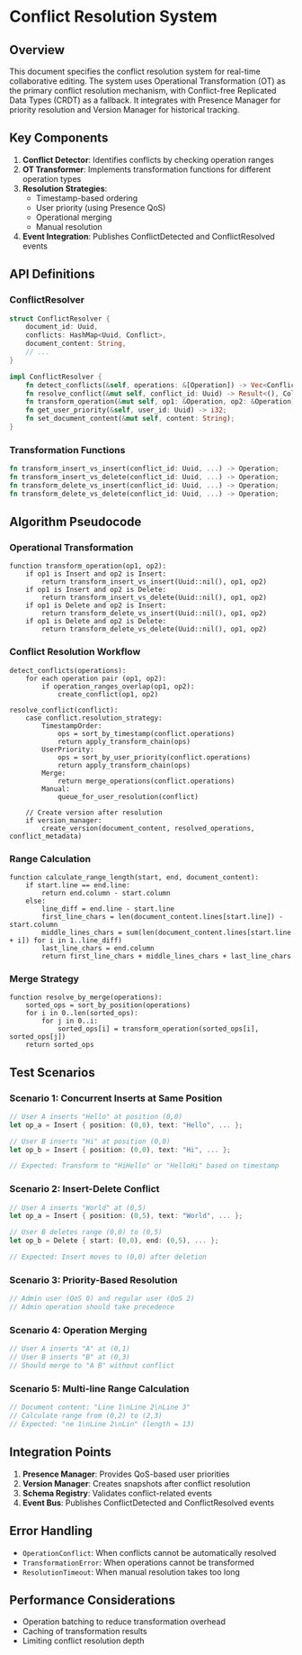 # Conflict Resolution System

## Overview
This document specifies the conflict resolution system for real-time collaborative editing. The system uses Operational Transformation (OT) as the primary conflict resolution mechanism, with Conflict-free Replicated Data Types (CRDT) as a fallback. It integrates with Presence Manager for priority resolution and Version Manager for historical tracking.

## Key Components
1. **Conflict Detector**: Identifies conflicts by checking operation ranges
2. **OT Transformer**: Implements transformation functions for different operation types
3. **Resolution Strategies**:
   - Timestamp-based ordering
   - User priority (using Presence QoS)
   - Operational merging
   - Manual resolution
4. **Event Integration**: Publishes ConflictDetected and ConflictResolved events

## API Definitions

### ConflictResolver
```rust
struct ConflictResolver {
    document_id: Uuid,
    conflicts: HashMap<Uuid, Conflict>,
    document_content: String,
    // ...
}

impl ConflictResolver {
    fn detect_conflicts(&self, operations: &[Operation]) -> Vec<Conflict>;
    fn resolve_conflict(&mut self, conflict_id: Uuid) -> Result<(), CollaborationError>;
    fn transform_operation(&mut self, op1: &Operation, op2: &Operation) -> Result<Operation, CollaborationError>;
    fn get_user_priority(&self, user_id: Uuid) -> i32;
    fn set_document_content(&mut self, content: String);
}
```

### Transformation Functions
```rust
fn transform_insert_vs_insert(conflict_id: Uuid, ...) -> Operation;
fn transform_insert_vs_delete(conflict_id: Uuid, ...) -> Operation;
fn transform_delete_vs_insert(conflict_id: Uuid, ...) -> Operation;
fn transform_delete_vs_delete(conflict_id: Uuid, ...) -> Operation;
```

## Algorithm Pseudocode

### Operational Transformation
```
function transform_operation(op1, op2):
    if op1 is Insert and op2 is Insert:
        return transform_insert_vs_insert(Uuid::nil(), op1, op2)
    if op1 is Insert and op2 is Delete:
        return transform_insert_vs_delete(Uuid::nil(), op1, op2)
    if op1 is Delete and op2 is Insert:
        return transform_delete_vs_insert(Uuid::nil(), op1, op2)
    if op1 is Delete and op2 is Delete:
        return transform_delete_vs_delete(Uuid::nil(), op1, op2)
```

### Conflict Resolution Workflow
```
detect_conflicts(operations):
    for each operation pair (op1, op2):
        if operation_ranges_overlap(op1, op2):
            create_conflict(op1, op2)

resolve_conflict(conflict):
    case conflict.resolution_strategy:
        TimestampOrder:
            ops = sort_by_timestamp(conflict.operations)
            return apply_transform_chain(ops)
        UserPriority:
            ops = sort_by_user_priority(conflict.operations)
            return apply_transform_chain(ops)
        Merge:
            return merge_operations(conflict.operations)
        Manual:
            queue_for_user_resolution(conflict)
    
    // Create version after resolution
    if version_manager:
        create_version(document_content, resolved_operations, conflict_metadata)
```

### Range Calculation
```
function calculate_range_length(start, end, document_content):
    if start.line == end.line:
        return end.column - start.column
    else:
        line_diff = end.line - start.line
        first_line_chars = len(document_content.lines[start.line]) - start.column
        middle_lines_chars = sum(len(document_content.lines[start.line + i]) for i in 1..line_diff)
        last_line_chars = end.column
        return first_line_chars + middle_lines_chars + last_line_chars
```

### Merge Strategy
```
function resolve_by_merge(operations):
    sorted_ops = sort_by_position(operations)
    for i in 0..len(sorted_ops):
        for j in 0..i:
            sorted_ops[i] = transform_operation(sorted_ops[i], sorted_ops[j])
    return sorted_ops
```

## Test Scenarios

### Scenario 1: Concurrent Inserts at Same Position
```rust
// User A inserts "Hello" at position (0,0)
let op_a = Insert { position: (0,0), text: "Hello", ... };

// User B inserts "Hi" at position (0,0)
let op_b = Insert { position: (0,0), text: "Hi", ... };

// Expected: Transform to "HiHello" or "HelloHi" based on timestamp
```

### Scenario 2: Insert-Delete Conflict
```rust
// User A inserts "World" at (0,5)
let op_a = Insert { position: (0,5), text: "World", ... };

// User B deletes range (0,0) to (0,5)
let op_b = Delete { start: (0,0), end: (0,5), ... };

// Expected: Insert moves to (0,0) after deletion
```

### Scenario 3: Priority-Based Resolution
```rust
// Admin user (QoS 0) and regular user (QoS 2)
// Admin operation should take precedence
```

### Scenario 4: Operation Merging
```rust
// User A inserts "A" at (0,1)
// User B inserts "B" at (0,3)
// Should merge to "A B" without conflict
```

### Scenario 5: Multi-line Range Calculation
```rust
// Document content: "Line 1\nLine 2\nLine 3"
// Calculate range from (0,2) to (2,3)
// Expected: "ne 1\nLine 2\nLin" (length = 13)
```

## Integration Points
1. **Presence Manager**: Provides QoS-based user priorities
2. **Version Manager**: Creates snapshots after conflict resolution
3. **Schema Registry**: Validates conflict-related events
4. **Event Bus**: Publishes ConflictDetected and ConflictResolved events

## Error Handling
- `OperationConflict`: When conflicts cannot be automatically resolved
- `TransformationError`: When operations cannot be transformed
- `ResolutionTimeout`: When manual resolution takes too long

## Performance Considerations
- Operation batching to reduce transformation overhead
- Caching of transformation results
- Limiting conflict resolution depth
